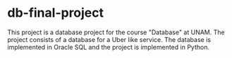 # db-final-project

This project is a database project for the course "Database" at UNAM. The project consists of a database for a Uber like service. The database is implemented in Oracle SQL and the project is implemented in Python.
